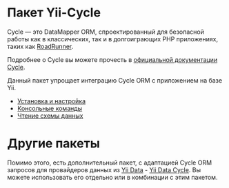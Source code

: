 # Пакет Yii-Cycle

Cycle — это DataMapper ORM, спроектированный для безопасной работы как в классических, так и в долгоиграющих PHP
приложениях, таких как [RoadRunner](https://github.com/roadrunner-server/roadrunner).

Подробнее о Cycle вы можете прочесть в [официальной документации Cycle](https://cycle-orm.dev/docs/readme/2.x).

Данный пакет упрощает интеграцию Cycle ORM с приложением на базе Yii.

- [Установка и настройка](installation.md)
- [Консольные команды](console-commands.md)
- [Чтение схемы данных](reading-schema.md)

# Другие пакеты

Помимо этого, есть дополнительный пакет, с адаптацией Cycle ORM запросов для провайдеров данных из 
[Yii Data](https://github.com/yiisoft/data) - [Yii Data Cycle](https://github.com/yiisoft/data-cycle). Вы можете 
использовать его отдельно или в комбинации с этим пакетом.
